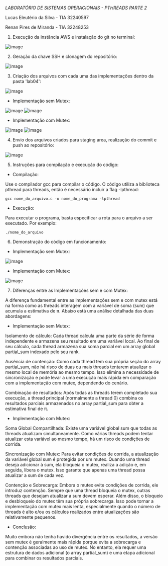 *LABORATÓRIO DE SISTEMAS OPERACIONAIS - PTHREADS PARTE 2*

Lucas Eleutério da Silva - TIA 32240597

Renan Pires de Miranda - TIA 32248253

  1.  Execução da instância AWS e instalação do git no terminal:
     
  ![image](https://github.com/renanpmiranda/lab-so/assets/111312320/f9c5ef73-fafe-4abf-ba0a-80f019046779)

  2.  Geração da chave SSH e clonagem do repositório:

  ![image](https://github.com/renanpmiranda/lab-so/assets/111312320/dfe4c8cb-9149-4136-8334-c256fbe7e745)

  3.  Criação dos arquivos com cada uma das implementações dentro da pasta 'lab04':

  ![image](https://github.com/renanpmiranda/lab-so/assets/111312320/f569abcb-59ff-46ef-8789-90ee77bba5d7)

  - Implementação sem Mutex:

  ![image](https://github.com/renanpmiranda/lab-so/assets/111312320/3792ad6f-4b3f-4552-814f-d2f8304adec2)
  ![image](https://github.com/renanpmiranda/lab-so/assets/111312320/396aa08c-524c-4479-b961-9a2aeeb0d337)

  - Implementação com Mutex:

  ![image](https://github.com/renanpmiranda/lab-so/assets/111312320/72b01a20-f4fe-432d-85c2-23ca24e2b487)
  ![image](https://github.com/renanpmiranda/lab-so/assets/111312320/e607c1bf-4ed3-4c6f-82ed-9bca33f52fa3)

  4.  Envio dos arquivos criados para staging area, realização do commit e push ao repositório:
  
  ![image](https://github.com/renanpmiranda/lab-so/assets/111312320/b59807bd-3a48-47c9-b87f-14d53ca35387)

  5. Instruções para compilação e execução do código:

  - Compilação:
    
Use o compilador gcc para compilar o código. O código utiliza a biblioteca pthread para threads, então é necessário incluir a flag -lpthread:

    gcc nome_do_arquivo.c -o nome_do_programa -lpthread

  - Execução:

Para executar o programa, basta especificar a rota para o arquivo a ser executado. Por exemplo:

    ./nome_do_arquivo

  6.  Demonstração do código em funcionamento:

  - Implementação sem Mutex:    

  ![image](https://github.com/renanpmiranda/lab-so/assets/111312320/343763d1-7d2c-41ee-bb15-c041bc1ca3c4)

  - Implementação com Mutex:

  ![image](https://github.com/renanpmiranda/lab-so/assets/111312320/86df7290-c982-4fe5-ae2a-0041471abc7c)

  7.  Diferenças entre as Implementações sem e com Mutex:

  A diferença fundamental entre as implementações sem e com mutex está na forma como as threads interagem com a variável de soma (sum) que acumula a estimativa de π. Abaixo está uma análise detalhada das duas abordagens:

  - Implementação sem Mutex:
    
Isolamento de cálculo: Cada thread calcula uma parte da série de forma independente e armazena seu resultado em uma variável local. Ao final de seu cálculo, cada thread armazena sua soma parcial em um array global partial_sum indexado pelo seu rank.

Ausência de contenção: Como cada thread tem sua própria seção do array partial_sum, não há risco de duas ou mais threads tentarem atualizar o mesmo local de memória ao mesmo tempo. Isso elimina a necessidade de sincronização e pode levar a uma execução mais rápida em comparação com a implementação com mutex, dependendo do cenário.

Combinação de resultados: Após todas as threads terem completado sua execução, a thread principal (normalmente a thread 0) combina os resultados parciais armazenados no array partial_sum para obter a estimativa final de π.

  - Implementação com Mutex:
    
Soma Global Compartilhada: Existe uma variável global sum que todas as threads atualizam simultaneamente. Como várias threads podem tentar atualizar esta variável ao mesmo tempo, há um risco de condições de corrida.

Sincronização com Mutex: Para evitar condições de corrida, a atualização da variável global sum é protegida por um mutex. Quando uma thread deseja adicionar à sum, ela bloqueia o mutex, realiza a adição e, em seguida, libera o mutex. Isso garante que apenas uma thread possa atualizar a sum de cada vez.

Contenção e Sobrecarga: Embora o mutex evite condições de corrida, ele introduz contenção. Sempre que uma thread bloqueia o mutex, outras threads que desejam atualizar a sum devem esperar. Além disso, o bloqueio e desbloqueio do mutex têm sua própria sobrecarga. Isso pode tornar a implementação com mutex mais lenta, especialmente quando o número de threads é alto e/ou os cálculos realizados entre atualizações são relativamente pequenos.

  - Conclusão:
    
Muito embora não tenha havido divergência entre os resultados, a versão sem mutex é geralmente mais rápida porque evita a sobrecarga e contenção associadas ao uso de mutex. No entanto, ela requer uma estrutura de dados adicional (o array partial_sum) e uma etapa adicional para combinar os resultados parciais.


    

